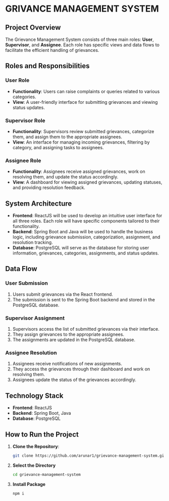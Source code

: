 # GRIVANCE MANAGEMENT SYSTEM 

## Project Overview

The Grievance Management System consists of three main roles: **User**, **Supervisor**, and **Assignee**. Each role has specific views and data flows to facilitate the efficient handling of grievances.

## Roles and Responsibilities

### User Role

- **Functionality**: Users can raise complaints or queries related to various categories.
- **View**: A user-friendly interface for submitting grievances and viewing status updates.

### Supervisor Role

- **Functionality**: Supervisors review submitted grievances, categorize them, and assign them to the appropriate assignees.
- **View**: An interface for managing incoming grievances, filtering by category, and assigning tasks to assignees.

### Assignee Role

- **Functionality**: Assignees receive assigned grievances, work on resolving them, and update the status accordingly.
- **View**: A dashboard for viewing assigned grievances, updating statuses, and providing resolution feedback.

## System Architecture

- **Frontend**: ReactJS will be used to develop an intuitive user interface for all three roles. Each role will have specific components tailored to their functionality.
- **Backend**: Spring Boot and Java will be used to handle the business logic, including grievance submission, categorization, assignment, and resolution tracking.
- **Database**: PostgreSQL will serve as the database for storing user information, grievances, categories, assignments, and status updates.

## Data Flow

### User Submission

1. Users submit grievances via the React frontend.
2. The submission is sent to the Spring Boot backend and stored in the PostgreSQL database.

### Supervisor Assignment

1. Supervisors access the list of submitted grievances via their interface.
2. They assign grievances to the appropriate assignees.
3. The assignments are updated in the PostgreSQL database.

### Assignee Resolution

1. Assignees receive notifications of new assignments.
2. They access the grievances through their dashboard and work on resolving them.
3. Assignees update the status of the grievances accordingly.

## Technology Stack

- **Frontend**: ReactJS
- **Backend**: Spring Boot, Java
- **Database**: PostgreSQL

## How to Run the Project

1. **Clone the Repository**:
   ```bash
   git clone https://github.com/arunar1/grievance-management-system.git

2. **Select the Directory**
   ```bash
   cd grievance-management-system

3. **Install Package**
   ```bash
   npm i

